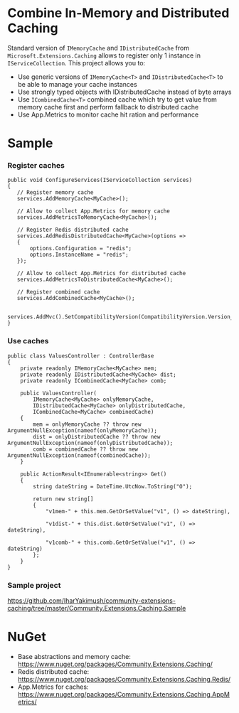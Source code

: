 # Combine In-Memory and Distributed Caching
Standard version of `IMemoryCache` and `IDistributedCache` from `Microsoft.Extensions.Caching` allows to register only 1 instance in `IServiceCollection`. 
This project allows you to:
 - Use generic versions of `IMemoryCache<T>` and `IDistributedCache<T>` to be able to manage your cache instances
 - Use strongly typed objects with IDistributedCache<T> instead of byte arrays
 - Use `ICombinedCache<T>` combined cache which try to get value from memory cache first and perform fallback to distributed cache
 - Use App.Metrics to monitor cache hit ration and performance

 # Sample
 ### Register caches
 ```
public void ConfigureServices(IServiceCollection services)
{
    // Register memory cache
    services.AddMemoryCache<MyCache>();

    // Allow to collect App.Metrics for memory cache
    services.AddMetricsToMemoryCache<MyCache>();

    // Register Redis distributed cache
    services.AddRedisDistributedCache<MyCache>(options =>
    {
        options.Configuration = "redis";
        options.InstanceName = "redis";
    });

    // Allow to collect App.Metrics for distributed cache
    services.AddMetricsToDistributedCache<MyCache>();

    // Register combined cache
    services.AddCombinedCache<MyCache>();

    services.AddMvc().SetCompatibilityVersion(CompatibilityVersion.Version_2_1);
}
```

### Use caches
```
public class ValuesController : ControllerBase
{
    private readonly IMemoryCache<MyCache> mem;
    private readonly IDistributedCache<MyCache> dist;
    private readonly ICombinedCache<MyCache> comb;

    public ValuesController(
        IMemoryCache<MyCache> onlyMemoryCache,
        IDistributedCache<MyCache> onlyDistributedCache, 
        ICombinedCache<MyCache> combinedCache)
    {
        mem = onlyMemoryCache ?? throw new ArgumentNullException(nameof(onlyMemoryCache));
        dist = onlyDistributedCache ?? throw new ArgumentNullException(nameof(onlyDistributedCache));
        comb = combinedCache ?? throw new ArgumentNullException(nameof(combinedCache));
    }

    public ActionResult<IEnumerable<string>> Get()
    {
        string dateString = DateTime.UtcNow.ToString("O");

        return new string[]
        {
            "v1mem-" + this.mem.GetOrSetValue("v1", () => dateString),

            "v1dist-" + this.dist.GetOrSetValue("v1", () => dateString),

            "v1comb-" + this.comb.GetOrSetValue("v1", () => dateString)
        };
    }
}
```

### Sample project
https://github.com/IharYakimush/community-extensions-caching/tree/master/Community.Extensions.Caching.Sample

# NuGet
 - Base abstractions and memory cache: https://www.nuget.org/packages/Community.Extensions.Caching/
 - Redis distributed cache: https://www.nuget.org/packages/Community.Extensions.Caching.Redis/
 - App.Metrics for caches: https://www.nuget.org/packages/Community.Extensions.Caching.AppMetrics/
